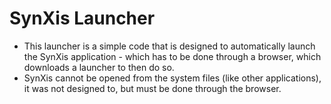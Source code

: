 # SynXis Launcher
- This launcher is a simple code that is designed to automatically launch the SynXis application - which has to be done through a browser, which downloads a launcher to then do so.
- SynXis cannot be opened from the system files (like other applications), it was not designed to, but must be done through the browser.
